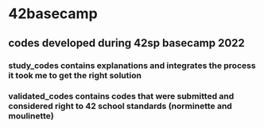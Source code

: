 # 42basecamp

## codes developed during 42sp basecamp 2022
### study_codes contains explanations and integrates the process it took me to get the right solution 
### validated_codes contains codes that were submitted and considered right to 42 school standards (norminette and moulinette)
